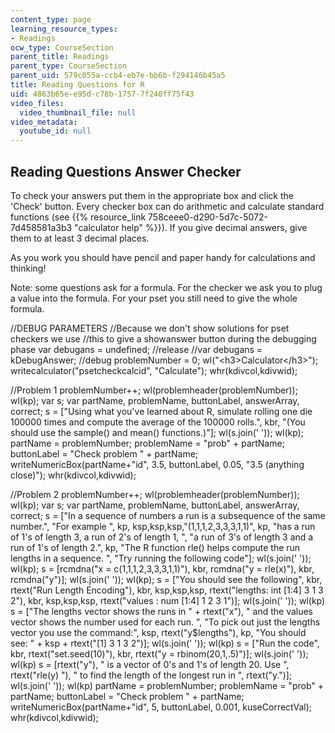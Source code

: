 ```yaml
---
content_type: page
learning_resource_types:
- Readings
ocw_type: CourseSection
parent_title: Readings
parent_type: CourseSection
parent_uid: 579c055a-ccb4-eb7e-bb6b-f294146b45a5
title: Reading Questions for R
uid: 4863b65e-e95d-c78b-1757-7f240ff75f43
video_files:
  video_thumbnail_file: null
video_metadata:
  youtube_id: null
---
```


Reading Questions Answer Checker
--------------------------------

To check your answers put them in the appropriate box and click the 'Check' button. Every checker box can do arithmetic and calculate standard functions (see {{% resource_link 758ceee0-d290-5d7c-5072-7d458581a3b3 "calculator help" %}}). If you give decimal answers, give them to at least 3 decimal places.

As you work you should have pencil and paper handy for calculations and thinking!

Note: some questions ask for a formula. For the checker we ask you to plug a value into the formula. For your pset you still need to give the whole formula.

//DEBUG PARAMETERS //Because we don't show solutions for pset checkers we use //this to give a showanswer button during the debugging phase var debugans = undefined; //release //var debugans = kDebugAnswer; //debug problemNumber = 0; wl("\<h3>Calculator\</h3>"); writecalculator("psetcheckcalcid", "Calculate"); whr(kdivcol,kdivwid);

//Problem 1 problemNumber++; wl(problemheader(problemNumber)); wl(kp); var s; var partName, problemName, buttonLabel, answerArray, correct; s = \["Using what you've learned about R, simulate rolling one die 100000 times and compute the average of the 100000 rolls.", kbr, "(You should use the sample() and mean() functions.)"\]; wl(s.join(' ')); wl(kp); partName = problemNumber; problemName = "prob" + partName; buttonLabel = "Check problem " + partName; writeNumericBox(partName+"id", 3.5, buttonLabel, 0.05, "3.5 (anything close)"); whr(kdivcol,kdivwid);

//Problem 2 problemNumber++; wl(problemheader(problemNumber)); wl(kp); var s; var partName, problemName, buttonLabel, answerArray, correct; s = \["In a sequence of numbers a run is a subsequence of the same number.", "For example ", kp, ksp,ksp,ksp,"(1,1,1,2,3,3,3,1,1)", kp, "has a run of 1's of length 3, a run of 2's of length 1, ", "a run of 3's of length 3 and a run of 1's of length 2.", kp, "The R function rle() helps compute the run lengths in a sequence. ", "Try running the following code"\]; wl(s.join(' ')); wl(kp); s = \[rcmdna("x = c(1,1,1,2,3,3,3,1,1)"), kbr, rcmdna("y = rle(x)"), kbr, rcmdna("y")\]; wl(s.join(' ')); wl(kp); s = \["You should see the following", kbr, rtext("Run Length Encoding"), kbr, ksp,ksp,ksp, rtext("lengths: int \[1:4\] 3 1 3 2"), kbr, ksp,ksp,ksp, rtext("values : num \[1:4\] 1 2 3 1")\]; wl(s.join(' ')); wl(kp) s = \["The lengths vector shows the runs in " + rtext("x"), " and the values vector shows the number used for each run. ", "To pick out just the lengths vector you use the command:", ksp, rtext("y&#36;lengths"), kp, "You should see: " + ksp + rtext("\[1\] 3 1 3 2")\]; wl(s.join(' ')); wl(kp) s = \["Run the code", kbr, rtext("set.seed(10)"), kbr, rtext("y = rbinom(20,1,.5)")\]; wl(s.join(' ')); wl(kp) s = \[rtext("y"), " is a vector of 0's and 1's of length 20. Use ", rtext("rle(y) "), " to find the length of the longest run in ", rtext("y.")\]; wl(s.join(' ')); wl(kp) partName = problemNumber; problemName = "prob" + partName; buttonLabel = "Check problem " + partName; writeNumericBox(partName+"id", 5, buttonLabel, 0.001, kuseCorrectVal); whr(kdivcol,kdivwid);